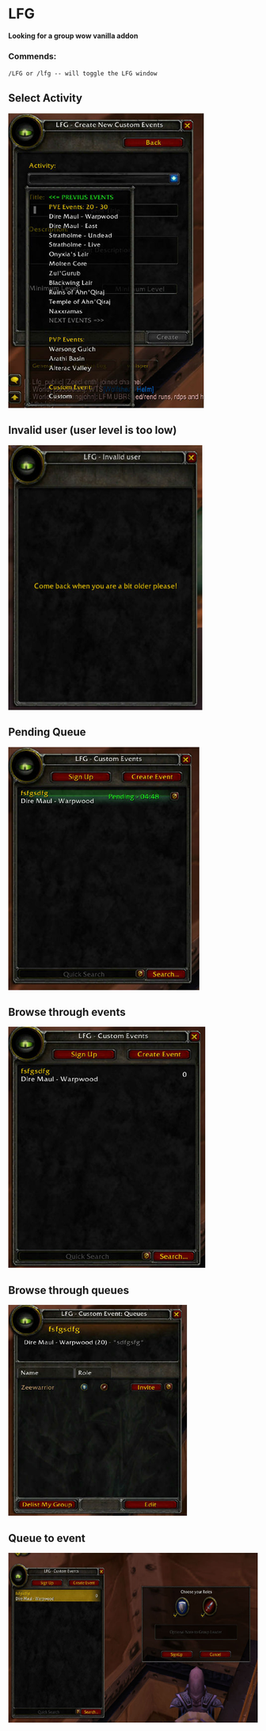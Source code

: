 # LFG
<b>Looking for a group wow vanilla addon</b>

### Commends:
```
/LFG or /lfg -- will toggle the LFG window
```

## Select Activity
![alt tag](https://github.com/yanivkalfa/websiteassemblyline/blob/master/select%20activity.jpg)

## Invalid user (user level is too low)
![alt tag](https://github.com/yanivkalfa/websiteassemblyline/blob/master/Invalid%20user.jpg)

## Pending Queue
![alt tag](https://github.com/yanivkalfa/websiteassemblyline/blob/master/Pending%20queue.jpg)

## Browse through events
![alt tag](https://github.com/yanivkalfa/websiteassemblyline/blob/master/browsing%20through%20events.jpg)

## Browse through queues
![alt tag](https://github.com/yanivkalfa/websiteassemblyline/blob/master/browsing%20through%20queues.jpg)

## Queue to event
![alt tag](https://github.com/yanivkalfa/websiteassemblyline/blob/master/queue%20to%20event.jpg)
